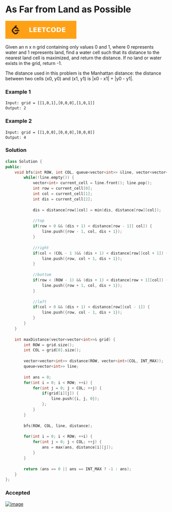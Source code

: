 # As Far from Land as Possible

[![Problem Link](../assets/lc.svg)](https://leetcode.com/problems/as-far-from-land-as-possible/)

Given an n x n grid containing only values 0 and 1, where 0 represents water and 1 represents land, find a water cell such that its distance to the nearest land cell is maximized, and return the distance. If no land or water exists in the grid, return -1.

The distance used in this problem is the Manhattan distance: the distance between two cells (x0, y0) and (x1, y1) is |x0 - x1| + |y0 - y1|.

### Example 1
```
Input: grid = [[1,0,1],[0,0,0],[1,0,1]]
Output: 2
```

### Example 2
```
Input: grid = [[1,0,0],[0,0,0],[0,0,0]]
Output: 4
```

### Solution
```cpp
class Solution {
public:
    void bfs(int ROW, int COL, queue<vector<int>> &line, vector<vector<int>>& distance) {
        while(!line.empty()) {
            vector<int> current_cell = line.front(); line.pop();
            int row = current_cell[0];
            int col = current_cell[1];
            int dis = current_cell[2];

            dis = distance[row][col] = min(dis, distance[row][col]);

            //top
            if(row > 0 && (dis + 1) < distance[row - 1][ col]) {
                line.push({row - 1, col, dis + 1});
            }

            //right
            if(col < (COL - 1 )&& (dis + 1) < distance[row][col + 1]) {
                line.push({row, col + 1, dis + 1});
            }

            //bottom
            if(row < (ROW - 1) && (dis + 1) < distance[row + 1][col]) {
                line.push({row + 1, col, dis + 1});
            }

            //left
            if(col > 0 && (dis + 1) < distance[row][col - 1]) {
                line.push({row, col - 1, dis + 1});
            }
        }
    }

    int maxDistance(vector<vector<int>>& grid) {
        int ROW = grid.size();
        int COL = grid[0].size();

        vector<vector<int>> distance(ROW, vector<int>(COL, INT_MAX));
        queue<vector<int>> line;

        int ans = 0;
        for(int i = 0; i < ROW; ++i) {
            for(int j = 0; j < COL; ++j) {
                if(grid[i][j]) {
                    line.push({i, j, 0});
                };
            }
        }

        bfs(ROW, COL, line, distance);

        for(int i = 0; i < ROW; ++i) {
            for(int j = 0; j < COL; ++j) {
                ans = max(ans, distance[i][j]);
            }
        }

        return (ans == 0 || ans == INT_MAX ? -1 : ans);
    }
};
```

### Accepted
[![image](https://user-images.githubusercontent.com/44930179/151479642-71c1f7c9-aae9-475e-9a42-10bb91f7e8d9.png)](https://leetcode.com/submissions/detail/629321714/)
